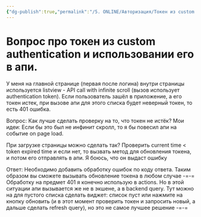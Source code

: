 ```yaml
---
{"dg-publish":true,"permalink":"/5. ONLINE/Авторизация/Токен из custom authentication/","created":"2024-10-30T17:01:06.525-03:00","updated":"2024-11-25T14:43:56.212-03:00"}
---
```



# Вопрос про токен из custom authentication и использовании его в апи. 

У меня на главной странице (первая после логина) внутри страницы используется listview - API call with infinite scroll (вызов использует authentication token). 
Если пользователь зашёл в приложение, а его токен истек, при вызове апи для этого списка будет неверный токен, то есть 401 ошибка. 


Вопрос: Как лучше сделать проверку на то, что токен не истёк?
Мои идеи:
Если бы это был не инфинит скролл, то я бы повесил апи на событие on page load.

При загрузке страницы можно сделать так?
Проверить current time < token expired time и если нет, то вызвать метод для обновления токена, и потом его отправлять в апи. 
Я боюсь, что он выдаст ошибку

Ответ:
Необходимо добавить обработку ошибок по коду ответа. Таким образом вы сможете вызывать обновление токена в любом случае
-=-=
Обработку на предмет 401 я конечно использую в actions. Но в этой ситуации апи вызывается же не в экшене, а в backend query. 
Тут можно на для пустого списка сделать виджет: список пуст или нажмите на кнопку обновить (и в этот момент проверить токен и запросить новый, а дальше сделать refresh query), но это не самое лучшее решение
-=-=